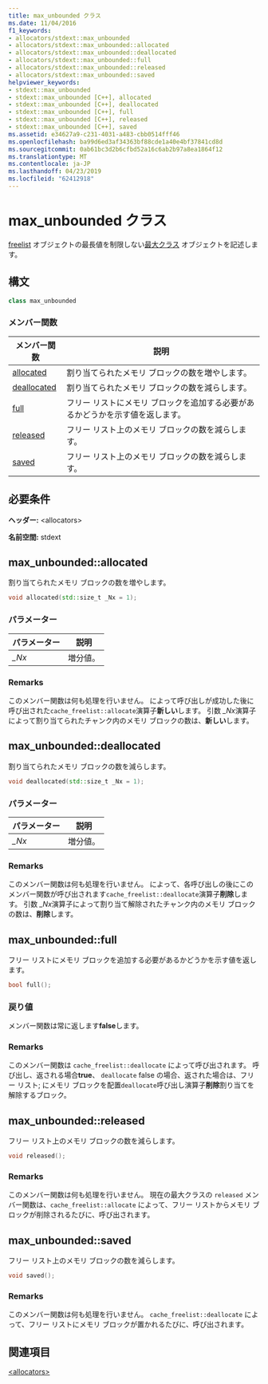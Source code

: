 ```yaml
---
title: max_unbounded クラス
ms.date: 11/04/2016
f1_keywords:
- allocators/stdext::max_unbounded
- allocators/stdext::max_unbounded::allocated
- allocators/stdext::max_unbounded::deallocated
- allocators/stdext::max_unbounded::full
- allocators/stdext::max_unbounded::released
- allocators/stdext::max_unbounded::saved
helpviewer_keywords:
- stdext::max_unbounded
- stdext::max_unbounded [C++], allocated
- stdext::max_unbounded [C++], deallocated
- stdext::max_unbounded [C++], full
- stdext::max_unbounded [C++], released
- stdext::max_unbounded [C++], saved
ms.assetid: e34627a9-c231-4031-a483-cbb0514fff46
ms.openlocfilehash: ba99d6ed3af34363bf88cde1a40e4bf37841cd8d
ms.sourcegitcommit: 0ab61bc3d2b6cfbd52a16c6ab2b97a8ea1864f12
ms.translationtype: MT
ms.contentlocale: ja-JP
ms.lasthandoff: 04/23/2019
ms.locfileid: "62412918"
---
```

# <a name="maxunbounded-class"></a>max_unbounded クラス

[freelist](../standard-library/freelist-class.md) オブジェクトの最長値を制限しない[最大クラス](../standard-library/allocators-header.md) オブジェクトを記述します。

## <a name="syntax"></a>構文

```cpp
class max_unbounded
```

### <a name="member-functions"></a>メンバー関数

|メンバー関数|説明|
|-|-|
|[allocated](#allocated)|割り当てられたメモリ ブロックの数を増やします。|
|[deallocated](#deallocated)|割り当てられたメモリ ブロックの数を減らします。|
|[full](#full)|フリー リストにメモリ ブロックを追加する必要があるかどうかを示す値を返します。|
|[released](#released)|フリー リスト上のメモリ ブロックの数を減らします。|
|[saved](#saved)|フリー リスト上のメモリ ブロックの数を減らします。|

## <a name="requirements"></a>必要条件

**ヘッダー:** \<allocators>

**名前空間:** stdext

## <a name="allocated"></a>  max_unbounded::allocated

割り当てられたメモリ ブロックの数を増やします。

```cpp
void allocated(std::size_t _Nx = 1);
```

### <a name="parameters"></a>パラメーター

|パラメーター|説明|
|---------------|-----------------|
|*_Nx*|増分値。|

### <a name="remarks"></a>Remarks

このメンバー関数は何も処理を行いません。 によって呼び出しが成功した後に呼び出された`cache_freelist::allocate`演算子**新しい**します。 引数 *_Nx*演算子によって割り当てられたチャンク内のメモリ ブロックの数は、**新しい**します。

## <a name="deallocated"></a>  max_unbounded::deallocated

割り当てられたメモリ ブロックの数を減らします。

```cpp
void deallocated(std::size_t _Nx = 1);
```

### <a name="parameters"></a>パラメーター

|パラメーター|説明|
|---------------|-----------------|
|*_Nx*|増分値。|

### <a name="remarks"></a>Remarks

このメンバー関数は何も処理を行いません。 によって、各呼び出しの後にこのメンバー関数が呼び出されます`cache_freelist::deallocate`演算子**削除**します。 引数 *_Nx*演算子によって割り当て解除されたチャンク内のメモリ ブロックの数は、**削除**します。

## <a name="full"></a>  max_unbounded::full

フリー リストにメモリ ブロックを追加する必要があるかどうかを示す値を返します。

```cpp
bool full();
```

### <a name="return-value"></a>戻り値

メンバー関数は常に返します**false**します。

### <a name="remarks"></a>Remarks

このメンバー関数は `cache_freelist::deallocate` によって呼び出されます。 呼び出し、返される場合**true**、 `deallocate` false の場合、返された場合は、フリー リスト; にメモリ ブロックを配置`deallocate`呼び出し演算子**削除**割り当てを解除するブロック。

## <a name="released"></a>  max_unbounded::released

フリー リスト上のメモリ ブロックの数を減らします。

```cpp
void released();
```

### <a name="remarks"></a>Remarks

このメンバー関数は何も処理を行いません。 現在の最大クラスの `released` メンバー関数は、`cache_freelist::allocate` によって、フリー リストからメモリ ブロックが削除されるたびに、呼び出されます。

## <a name="saved"></a>  max_unbounded::saved

フリー リスト上のメモリ ブロックの数を減らします。

```cpp
void saved();
```

### <a name="remarks"></a>Remarks

このメンバー関数は何も処理を行いません。 `cache_freelist::deallocate` によって、フリー リストにメモリ ブロックが置かれるたびに、呼び出されます。

## <a name="see-also"></a>関連項目

[\<allocators>](../standard-library/allocators-header.md)<br/>
